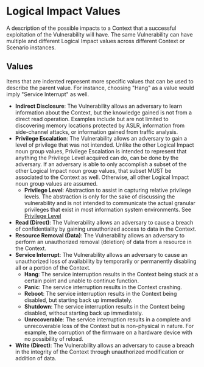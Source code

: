 # Logical Impact Values

A description of the possible impacts to a Context that a successful exploitation of the Vulnerability will have. The same Vulnerability can have multiple and different Logical Impact values across different Context or Scenario instances.

## Values

Items that are indented represent more specific values that can be used to describe the parent value. For instance, choosing "Hang" as a value would imply "Service Interrupt" as well.

- **Indirect Disclosure**:  The Vulnerability allows an adversary to learn information about the Context, but the knowledge gained is not from a direct read operation. Examples include but are not limited to discovering memory locations protected by ASLR, information from side-channel attacks, or information gained from traffic analysis.
- **Privilege Escalation**:  The Vulnerability allows an adversary to gain a level of privilege that was not intended. Unlike the other Logical Impact noun group values, Privilege Escalation is intended to represent that anything the Privilege Level acquired can do, can be done by the adversary. If an adversary is able to only accomplish a subset of the other Logical Impact noun group values, that subset MUST be associated to the Context as well. Otherwise, all other Logical Impact noun group values are assumed.
  - **Privilege Level**:  Abstraction to assist in capturing relative privilege levels. The abstraction is only for the sake of discussing the vulnerability and is not intended to communicate the actual granular privileges that exist in most information system environments. See [Privilege Level](privilege-level.md)
- **Read (Direct)**:  The Vulnerability allows an adversary to cause a breach of confidentiality by gaining unauthorized access to data in the Context.  
- **Resource Removal (Data)**:  The Vulnerability allows an adversary to perform an unauthorized removal (deletion) of data from a resource in the Context.
- **Service Interrupt**:  The Vulnerability allows an adversary to cause an unauthorized loss of availability by temporarily or permanently disabling all or a portion of the Context.
  - **Hang**:  The service interruption results in the Context being stuck at a certain point and unable to continue function.
  - **Panic**:  The service interruption results in the Context crashing.
  - **Reboot**:  The service interruption results in the Context being disabled, but starting back up immediately.
  - **Shutdown**:  The service interruption results in the Context being disabled, without starting back up immediately.
  - **Unrecoverable**:  The service interruption results in a complete and unrecoverable loss of the Context but is non-physical in nature. For example, the corruption of the firmware on a hardware device with no possibility of reload.
- **Write (Direct)**:  The Vulnerability allows an adversary to cause a breach in the integrity of the Context through unauthorized modification or addition of data.
